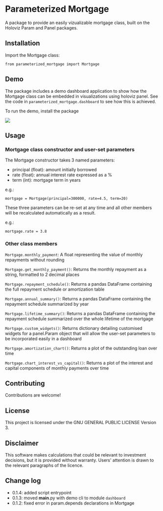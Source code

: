 # Parameterized Mortgage

A package to provide an easily vizualizable mortgage class, built on the Holoviz Param and Panel packages.


## Installation 

Import the Mortgage class:

`from parameterized_mortgage import Mortgage`

## Demo

The package includes a demo dashboard application to show how the Mortgage class can be embedded in visualizations using holoviz panel. See the code in `parameterized_mortgage.dashboard` to see how this is achieved. 

To run the demo, install the package 

![](https://raw.githubusercontent.com/JonathanMair/parameterized_mortgage/main/parameterized_mortgage_demo.png)


## Usage


### Mortgage class constructor and user-set parameters

The Mortgage constructor takes 3 named parameters:

- principal (float): amount initially borrowed
- rate (float): annual interest rate expressed as a %
- term (int): mortgage term in years

e.g.:

`mortgage = Mortgage(principal=300000, rate=4.5, term=20)`

These three parameters can be re-set at any time and all other members will be recalculated automatically as a result. 

e.g.: 

`mortgage.rate = 3.8`

### Other class members

`Mortgage.monthly_payment`: A float representing the value of monthly repayments without rounding

`Mortgage.get_monthly_payment()`: Returns the monthly repayment as a string, formatted to 2 decimal places

`Mortgage.repayment_schedule()`: Returns a pandas DataFrame containing the full repayment schedule or amortization table

`Mortgage.annual_summary()`: Returns a pandas DataFrame containing the repayment schedule summarized by year

`Mortgage.lifetime_summary()`: Returns a pandas DataFrame containing the repayment schedule summarized over the whole lifetime of the mortgage

`Mortgage.custom_widgets()`: Returns dictionary detailing customised widgets for a panel.Param object that will allow the user-set parameters to be incorporated easily in a dashboard

`Mortgage.amortization_chart()`: Returns a plot of the outstanding loan over time

`Mortgage.chart_interest_vs_capital()`: Returns a plot of the interest and capital components of monthly payments over time


## Contributing

Contributions are welcome!

## License

This project is licensed under the GNU GENERAL PUBLIC LICENSE Version 3.


## Disclaimer

This software makes calculations that could be relevant to investment decisions, but it is provided without warranty. Users' attention is drawn to the relevant paragraphs of the licence.

## Change log

- 0.1.4: added script entrypoint
- 0.1.3: moved __main__.py with demo cli to module `dashboard`
- 0.1.2: fixed error in param.depends declarations in Mortgage

